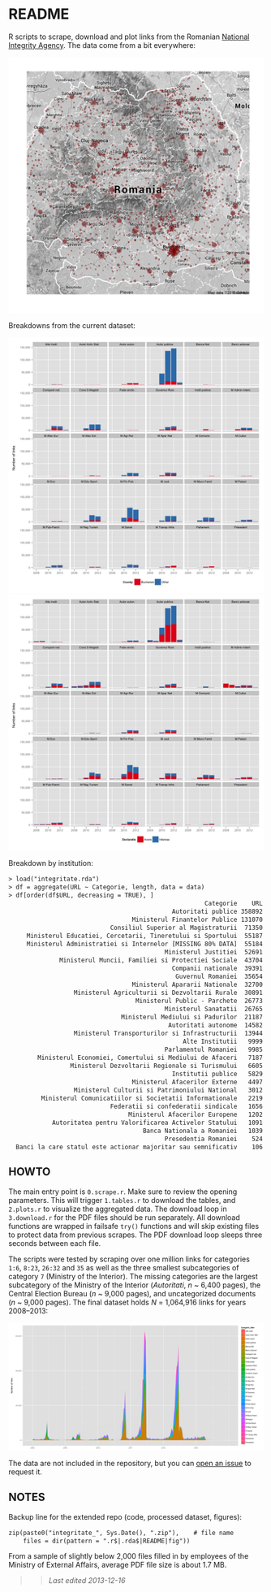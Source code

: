 # README

R scripts to scrape, download and plot links from the Romanian [National Integrity Agency](http://integritate.eu/). The data come from a bit everywhere:

![](fig9_geo.png)

Breakdowns from the current dataset:

![](fig1_county.png)
![](fig2_type.png)

Breakdown by institution: 

    > load("integritate.rda")
    > df = aggregate(URL ~ Categorie, length, data = data)
    > df[order(df$URL, decreasing = TRUE), ]
                                                          Categorie    URL
                                                 Autoritati publice 358892
                                      Ministerul Finantelor Publice 131070
                                Consiliul Superior al Magistraturii  71350
         Ministerul Educatiei, Cercetarii, Tineretului si Sportului  55187
         Ministerul Administratiei si Internelor [MISSING 80% DATA]  55184
                                               Ministerul Justitiei  52691
                  Ministerul Muncii, Familiei si Protectiei Sociale  43704
                                                 Companii nationale  39391
                                                  Guvernul Romaniei  35654
                                      Ministerul Apararii Nationale  32700
                      Ministerul Agriculturii si Dezvoltarii Rurale  30891
                                       Ministerul Public - Parchete  26773
                                               Ministerul Sanatatii  26765
                                   Ministerul Mediului si Padurilor  21187
                                                Autoritati autonome  14582
                      Ministerul Transporturilor si Infrastructurii  13944
                                                    Alte Institutii   9999
                                               Parlamentul Romaniei   9985
            Ministerul Economiei, Comertului si Mediului de Afaceri   7187
                     Ministerul Dezvoltarii Regionale si Turismului   6605
                                                 Institutii publice   5829
                                      Ministerul Afacerilor Externe   4497
                      Ministerul Culturii si Patrimoniului National   3012
             Ministerul Comunicatiilor si Societatii Informationale   2219
                                Federatii si confederatii sindicale   1656
                                     Ministerul Afacerilor Europene   1202
                Autoritatea pentru Valorificarea Activelor Statului   1091
                                         Banca Nationala a Romaniei   1039
                                               Presedentia Romaniei    524
      Banci la care statul este actionar majoritar sau semnificativ    106

## HOWTO

The main entry point is `0.scrape.r`. Make sure to review the opening parameters. This will trigger `1.tables.r` to download the tables, and `2.plots.r` to visualize the aggregated data. The download loop in `3.download.r` for the PDF files should be run separately. All download functions are wrapped in failsafe `try()` functions and will skip existing files to protect data from previous scrapes. The PDF download loop sleeps three seconds between each file.

The scripts were tested by scraping over one million links for categories `1:6`, `8:23`, `26:32` and `35` as well as the three smallest subcategories of category `7` (Ministry of the Interior). The missing categories are the largest subcategory of the Ministry of the Interior (_Autoritati_, _n_ ~ 6,400 pages), the Central Election Bureau (_n_ ~ 9,000 pages), and uncategorized documents (_n_ ~ 9,000 pages). The final dataset holds _N_ = 1,064,916 links for years 2008–2013:

![](fig4_week.png)

The data are not included in the repository, but you can [open an issue](issues) to request it.

## NOTES

Backup line for the extended repo (code, processed dataset, figures):

    zip(paste0("integritate_", Sys.Date(), ".zip"),    # file name
        files = dir(pattern = ".r$|.rda$|README|fig"))

From a sample of slightly below 2,000 files filled in by employees of the Ministry of External Affairs, average PDF file size is about 1.7 MB.

> > _Last edited 2013-12-16_
